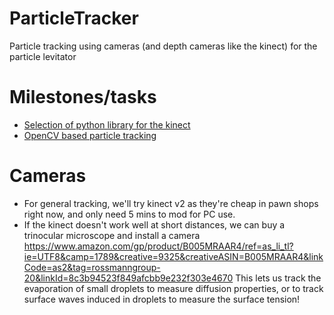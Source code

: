 # ParticleTracker
Particle tracking using cameras (and depth cameras like the kinect) for the particle levitator

# Milestones/tasks

- [Selection of python library for the kinect](/../../issues/1)
- [OpenCV based particle tracking](/../../issues/2)

# Cameras
- For general tracking, we'll try kinect v2 as they're cheap in pawn shops right now, and only need 5 mins to mod for PC use.
- If the kinect doesn't work well at short distances, we can buy a trinocular microscope and install a camera https://www.amazon.com/gp/product/B005MRAAR4/ref=as_li_tl?ie=UTF8&camp=1789&creative=9325&creativeASIN=B005MRAAR4&linkCode=as2&tag=rossmanngroup-20&linkId=8c3b94523f849afcbb9e232f303e4670 This lets us track the evaporation of small droplets to measure diffusion properties, or to track surface waves induced in droplets to measure the surface tension!
